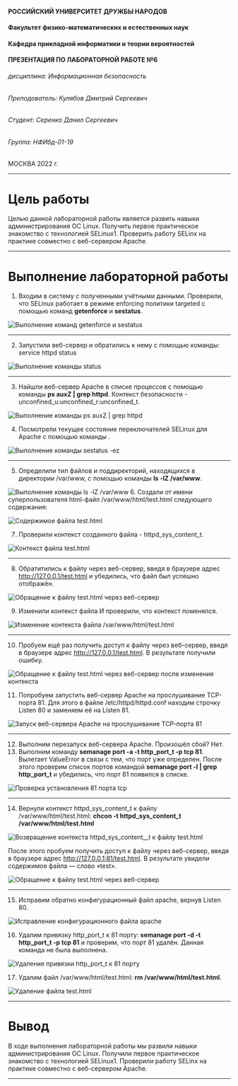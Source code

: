 #### РОССИЙСКИЙ УНИВЕРСИТЕТ ДРУЖБЫ НАРОДОВ
#### Факультет физико-математических и естественных наук  
#### Кафедра прикладной информатики и теории вероятностей 
#### ПРЕЗЕНТАЦИЯ ПО ЛАБОРАТОРНОЙ РАБОТЕ №6

###### дисциплина: Информационная безопасность
###### Преподователь: Кулябов Дмитрий Сергеевич
###### Студент: Серенко Данил Сергеевич
###### Группа: НФИбд-01-19
МОСКВА
2022 г.

---

# Цель работы

Целью данной лабораторной работы является развить навыки администрирования ОС Linux. Получить первое практическое знакомство с технологией SELinux1. Проверить работу SELinx на практике совместно с веб-сервером Apache.

---

# Выполнение лабораторной работы

1. Входим в систему с полученными учётными данными. Проверили, что SELinux работает в режиме enforcing политики targeted с помощью команд **getenforce** и **sestatus**.
   
![Выполнение команд getenforce и sestatus](img/1.jpg)

---

2. Запустили веб-сервер и обратились к нему с помощью команды:
service httpd status 
   
![Выполнение команды status](img/2.jpg)

---

3. Найшли веб-сервер Apache в списке процессов с помощью команды **ps auxZ | grep httpd**. Контекст безопасности - unconfined_u:unconfined_r:unconfined_t. 
   
![Выполнение команды ps auxZ | grep httpd](img/3.jpg)

4. Посмотрели текущее состояние переключателей SELinux для Apache с помощью команды .
   
![Выполнение команды sestatus -ez](img/4.jpg)

---

5. Определили тип файлов и поддиректорий, находящихся в директории /var/www, с помощью команды **ls -lZ /var/www**.
   
![Выполнение команды ls -lZ /var/www](img/6.jpg)
6. Создали от имени суперпользователя html-файл /var/www/html/test.html следующего содержания: 
   
![Содержимое файла test.html](img/9.jpg)

7. Проверили контекст созданного файла - httpd_sys_content_t.
   
![Контекст файла test.html](img/10.jpg)

---

8.  Обратитились к файлу через веб-сервер, введя в браузере адрес http://127.0.0.1/test.html и убедились, что файл был успешно отображён. 
   
![Обращение к файлу test.html через веб-сервер](img/11.jpg)

9.  Изменили контекст файла И проверили, что контекст поменялся.
   
![Изменение контекста файла /var/www/html/test.html](img/13.jpg)

---

10. Пробуем ещё раз получить доступ к файлу через веб-сервер, введя в браузере адрес http://127.0.0.1/test.html. В результате получили ошибку.
   
![Обращение к файлу test.html через веб-сервер после изменения контекста](img/14.jpg)

11. Попробуем запустить веб-сервер Apache на прослушивание ТСР-порта 81. Для этого в файле /etc/httpd/httpd.conf находим строчку Listen 80 и заменяем её на Listen 81.
   
![Запуск веб-сервера Apache на прослушивание ТСР-порта 81](img/16.jpg)
 
---

12. Выполним перезапуск веб-сервера Apache. Произошёл сбой? Нет. 
13. Выполним команду **semanage port -a -t http_port_t -р tcp 81**. Вылетает ValueError в связи с тем, что порт уже определен. После этого проверим список портов командой **semanage port -l | grep http_port_t** и убедились, что порт 81 появился в списке.
   
![Проверка установления 81 порта tcp](img/19.jpg)
 
---

14. Вернули контекст httpd_sys_cоntent_t к файлу /var/www/html/test.html: **chcon -t httpd_sys_content_t /var/www/html/test.html** 
   
![Возвращение контекста httpd_sys_cоntent__t к файлу test.html](img/21.jpg)

После этого пробуем получить доступ к файлу через веб-сервер, введя в браузере адрес http://127.0.0.1:81/test.html. В результате увидели содержимое файла — слово «test». 
   
![Обращение к файлу test.html через веб-сервер](img/21.2.jpg)
 
---

15. Исправим обратно конфигурационный файл apache, вернув Listen 80. 
   
![Исправление конфигурационного файла apache](img/22.jpg)

16. Удалим привязку http_port_t к 81 порту: **semanage port -d -t http_port_t -p tcp 81** и проверим, что порт 81 удалён. Данная команда не была выполнена. 
   
![Удаление привязки http_port_t к 81 порту](img/23.jpg)

17.  Удалим файл /var/www/html/test.html: **rm /var/www/html/test.html**.
   
![Удаление файла test.html](img/24.jpg)
 
---

# Вывод

В ходе выполнения лабораторной работы мы развили навыки администрирования ОС Linux. Получили первое практическое знакомство с технологией SELinux1. Проверили работу SELinx на практике совместно с веб-сервером
Apache.
 
---